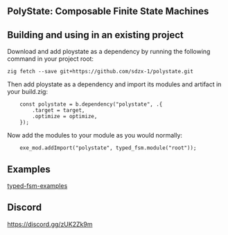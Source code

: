 ## PolyState: Composable Finite State Machines

## Building and using in an existing project
Download and add ploystate as a dependency by running the following command in your project root:
```shell
zig fetch --save git+https://github.com/sdzx-1/polystate.git
```

Then add ploystate as a dependency and import its modules and artifact in your build.zig:

```zig
    const polystate = b.dependency("polystate", .{
        .target = target,
        .optimize = optimize,
    });

```

Now add the modules to your module as you would normally:

```zig
    exe_mod.addImport("polystate", typed_fsm.module("root"));
```

## Examples

[typed-fsm-examples](https://github.com/sdzx-1/typed-fsm-examples)

## Discord

https://discord.gg/zUK2Zk9m


